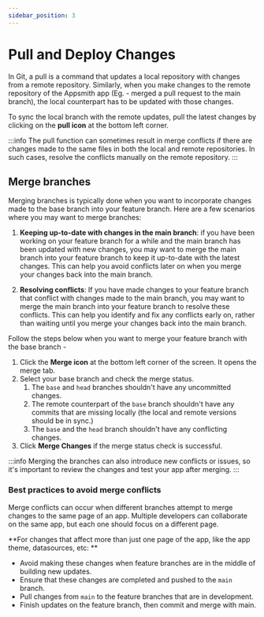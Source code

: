 ```yaml
---
sidebar_position: 3
---
```

# Pull and Deploy Changes

In Git, a pull is a command that updates a local repository with changes from a remote repository. Similarly, when you make changes to the remote repository of the Appsmith app (Eg. - merged a pull request to the main branch), the local counterpart has to be updated with those changes. 

To sync the local branch with the remote updates, pull the latest changes by clicking on the **pull icon** at the bottom left corner.

:::info
The pull function can sometimes result in merge conflicts if there are changes made to the same files in both the local and remote repositories. In such cases, resolve the conflicts manually on the remote repository.
:::

## Merge branches 

Merging branches is typically done when you want to incorporate changes made to the base branch into your feature branch. Here are a few scenarios where you may want to merge branches:

1. **Keeping up-to-date with changes in the main branch**: if you have been working on your feature branch for a while and the main branch has been updated with new changes, you may want to merge the main branch into your feature branch to keep it up-to-date with the latest changes. This can help you avoid conflicts later on when you merge your changes back into the main branch.

2. **Resolving conflicts**: If you have made changes to your feature branch that conflict with changes made to the main branch, you may want to merge the main branch into your feature branch to resolve these conflicts. This can help you identify and fix any conflicts early on, rather than waiting until you merge your changes back into the main branch.
  
Follow the steps below when you want to merge your feature branch with the base branch -

1. Click the **Merge icon** at the bottom left corner of the screen. It opens the merge tab.
2. Select your base branch and check the merge status.
   1. The `base` and `head` branches shouldn't have any uncommitted changes.
   2. The remote counterpart of the `base` branch shouldn't have any commits that are missing locally (the local and remote versions should be in sync.)
   3. The `base` and the `head` branch shouldn't have any conflicting changes.
3. Click **Merge Changes** if the merge status check is successful.

:::info
Merging the branches can also introduce new conflicts or issues, so it's important to review the changes and test your app after merging.
:::

### Best practices to avoid merge conflicts
Merge conflicts can occur when different branches attempt to merge changes to the same page of an app. Multiple developers can collaborate on the same app, but each one should focus on a different page.

**For changes that affect more than just one page of the app, like the app theme, datasources, etc: **

* Avoid making these changes when feature branches are in the middle of building new updates.
* Ensure that these changes are completed and pushed to the `main` branch.
* Pull changes from `main` to the feature branches that are in development.
* Finish updates on the feature branch, then commit and merge with main.


